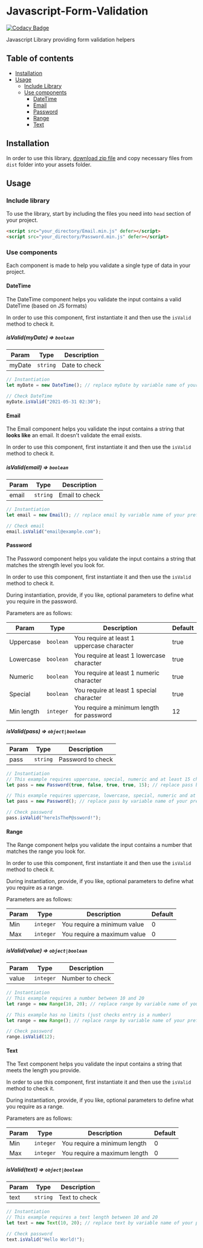 # Javascript-Form-Validation

[![Codacy Badge](https://api.codacy.com/project/badge/Grade/c08895cbfc4d4f47857214781ad0010a)](https://app.codacy.com/gh/NouvelleTechno/Javascript-Form-Validation?utm_source=github.com&utm_medium=referral&utm_content=NouvelleTechno/Javascript-Form-Validation&utm_campaign=Badge_Grade_Settings)

Javascript Library providing form validation helpers

## Table of contents
- [Installation](#installation)
- [Usage](#usage)
  - [Include Library](#include-library)
  - [Use components](#use-components)
    - [DateTime](#datetime)
    - [Email](#email)
    - [Password](#password)
    - [Range](#range)
    - [Text](#text)
## Installation
In order to use this library, [download zip file](https://github.com/NouvelleTechno/Javascript-Form-Validation/releases) and copy necessary files from `dist` folder into your assets folder.

## Usage
### Include library
To use the library, start by including the files you need into `head` section of your project.
```html
<script src="your_directory/Email.min.js" defer></script>
<script src="your_directory/Password.min.js" defer></script>
```
### Use components
Each component is made to help you validate a single type of data in your project.

#### DateTime
The DateTime component helps you validate the input contains a valid DateTime (based on JS formats)

In order to use this component, first instantiate it and then use the `isValid` method to check it.
##### isValid(myDate) ⇒ <code>boolean</code>
| Param  | Type                | Description   |
| ------ | ------------------- | ------------- |
| myDate | <code>string</code> | Date to check |

```javascript
// Instantiation
let myDate = new DateTime(); // replace myDate by variable name of your preference

// Check DateTime
myDate.isValid("2021-05-31 02:30");
```
#### Email
The Email component helps you validate the input contains a string that **looks like** an email. It doesn't validate the email exists.

In order to use this component, first instantiate it and then use the `isValid` method to check it.

##### isValid(email) ⇒ <code>boolean</code>
| Param  | Type                | Description    |
| ------ | ------------------- | -------------- |
| email  | <code>string</code> | Email to check |

```javascript
// Instantiation
let email = new Email(); // replace email by variable name of your preference

// Check email
email.isValid("email@example.com");
```
#### Password
The Password component helps you validate the input contains a string that matches the strength level you look for.

In order to use this component, first instantiate it and then use the `isValid` method to check it.

During instantiation, provide, if you like, optional parameters to define what you require in the password. 

Parameters are as follows:

| Param       | Type                 | Description                                | Default |
| ----------- | -------------------- | ------------------------------------------ | ------- |
| Uppercase   | <code>boolean</code> | You require at least 1 uppercase character | true    |
| Lowercase   | <code>boolean</code> | You require at least 1 lowercase character | true    |
| Numeric     | <code>boolean</code> | You require at least 1 numeric character   | true    |
| Special     | <code>boolean</code> | You require at least 1 special character   | true    |
| Min length  | <code>integer</code> | You require a minimum length for password  | 12      |

##### isValid(pass) ⇒ <code>object|boolean</code>
| Param  | Type                | Description       |
| ------ | ------------------- | ----------------- |
| pass   | <code>string</code> | Password to check |

```javascript
// Instantiation
// This example requires uppercase, special, numeric and at least 15 characters
let pass = new Password(true, false, true, true, 15); // replace pass by variable name of your preference

// This example requires uppercase, lowercase, special, numeric and at least 12 characters
let pass = new Password(); // replace pass by variable name of your preference

// Check password
pass.isValid("here1sTheP@ssword!");
```
#### Range
The Range component helps you validate the input contains a number that matches the range you look for.

In order to use this component, first instantiate it and then use the `isValid` method to check it.

During instantiation, provide, if you like, optional parameters to define what you require as a range. 

Parameters are as follows:

| Param | Type                 | Description                 | Default |
| ----- | -------------------- | --------------------------- | ------- |
| Min   | <code>integer</code> | You require a minimum value | 0       |
| Max   | <code>integer</code> | You require a maximum value | 0       |

##### isValid(value) ⇒ <code>object|boolean</code>
| Param  | Type                 | Description       |
| ------ | -------------------- | ----------------- |
| value  | <code>integer</code> | Number to check   |

```javascript
// Instantiation
// This example requires a number between 10 and 20
let range = new Range(10, 20); // replace range by variable name of your preference

// This example has no limits (just checks entry is a number)
let range = new Range(); // replace range by variable name of your preference

// Check password
range.isValid(12);
```
#### Text
The Text component helps you validate the input contains a string that meets the length you provide.

In order to use this component, first instantiate it and then use the `isValid` method to check it.

During instantiation, provide, if you like, optional parameters to define what you require as a range. 

Parameters are as follows:

| Param | Type                 | Description                  | Default |
| ----- | -------------------- | ---------------------------- | ------- |
| Min   | <code>integer</code> | You require a minimum length | 0       |
| Max   | <code>integer</code> | You require a maximum length | 0       |

##### isValid(text) ⇒ <code>object|boolean</code>
| Param | Type                | Description   |
| ----- | ------------------- | ------------- |
| text  | <code>string</code> | Text to check |

```javascript
// Instantiation
// This example requires a text length between 10 and 20
let text = new Text(10, 20); // replace text by variable name of your preference

// Check password
text.isValid("Hello World!");
```
